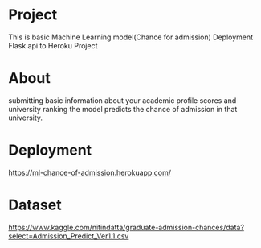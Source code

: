 # Project
This is basic Machine Learning model(Chance for admission) Deployment Flask api to Heroku Project

# About
submitting basic information about your academic profile scores and university ranking the model predicts the chance of admission in that university.

# Deployment 
https://ml-chance-of-admission.herokuapp.com/

# Dataset 
https://www.kaggle.com/nitindatta/graduate-admission-chances/data?select=Admission_Predict_Ver1.1.csv

